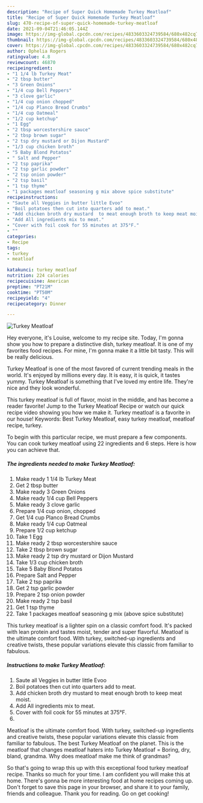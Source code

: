 ```yaml
---
description: "Recipe of Super Quick Homemade Turkey Meatloaf"
title: "Recipe of Super Quick Homemade Turkey Meatloaf"
slug: 470-recipe-of-super-quick-homemade-turkey-meatloaf
date: 2021-09-04T21:46:05.144Z
image: https://img-global.cpcdn.com/recipes/4833603324739584/680x482cq70/turkey-meatloaf-recipe-main-photo.jpg
thumbnail: https://img-global.cpcdn.com/recipes/4833603324739584/680x482cq70/turkey-meatloaf-recipe-main-photo.jpg
cover: https://img-global.cpcdn.com/recipes/4833603324739584/680x482cq70/turkey-meatloaf-recipe-main-photo.jpg
author: Ophelia Rogers
ratingvalue: 4.8
reviewcount: 46870
recipeingredient:
- "1 1/4 lb Turkey Meat"
- "2 tbsp butter"
- "3 Green Onions"
- "1/4 cup Bell Peppers"
- "3 clove garlic"
- "1/4 cup onion chopped"
- "1/4 cup Planco Bread Crumbs"
- "1/4 cup Oatmeal"
- "1/2 cup ketchup"
- "1 Egg"
- "2 tbsp worcestershire sauce"
- "2 tbsp brown sugar"
- "2 tsp dry mustard or Dijon Mustard"
- "1/3 cup chicken broth"
- "5 Baby Blond Potatos"
- " Salt and Pepper"
- "2 tsp paprika"
- "2 tsp garlic powder"
- "2 tsp onion powder"
- "2 tsp basil"
- "1 tsp thyme"
- "1 packages meatloaf seasoning g mix above spice substitute"
recipeinstructions:
- "Saute all Veggies in butter little Evoo"
- "Boil potatoes then cut into quarters add to meat."
- "Add chicken broth dry mustard  to meat enough broth to keep meat moist."
- "Add All ingredients mix to meat."
- "Cover with foil cook for 55 minutes at 375°F."
- ""
categories:
- Recipe
tags:
- turkey
- meatloaf

katakunci: turkey meatloaf 
nutrition: 224 calories
recipecuisine: American
preptime: "PT21M"
cooktime: "PT50M"
recipeyield: "4"
recipecategory: Dinner

---
```



![Turkey Meatloaf](https://img-global.cpcdn.com/recipes/4833603324739584/680x482cq70/turkey-meatloaf-recipe-main-photo.jpg)

Hey everyone, it's Louise, welcome to my recipe site. Today, I'm gonna show you how to prepare a distinctive dish, turkey meatloaf. It is one of my favorites food recipes. For mine, I'm gonna make it a little bit tasty. This will be really delicious.

Turkey Meatloaf is one of the most favored of current trending meals in the world. It's enjoyed by millions every day. It is easy, it is quick, it tastes yummy. Turkey Meatloaf is something that I've loved my entire life. They're nice and they look wonderful.

This turkey meatloaf is full of flavor, moist in the middle, and has become a reader favorite! Jump to the Turkey Meatloaf Recipe or watch our quick recipe video showing you how we make it. Turkey meatloaf is a favorite in our house! Keywords: Best Turkey Meatloaf, easy turkey meatloaf, meatloaf recipe, turkey.


To begin with this particular recipe, we must prepare a few components. You can cook turkey meatloaf using 22 ingredients and 6 steps. Here is how you can achieve that.

<!--inarticleads1-->

##### The ingredients needed to make Turkey Meatloaf:

1. Make ready 1 1/4 lb Turkey Meat
1. Get 2 tbsp butter
1. Make ready 3 Green Onions
1. Make ready 1/4 cup Bell Peppers
1. Make ready 3 clove garlic
1. Prepare 1/4 cup onion, chopped
1. Get 1/4 cup Planco Bread Crumbs
1. Make ready 1/4 cup Oatmeal
1. Prepare 1/2 cup ketchup
1. Take 1 Egg
1. Make ready 2 tbsp worcestershire sauce
1. Take 2 tbsp brown sugar
1. Make ready 2 tsp dry mustard or Dijon Mustard
1. Take 1/3 cup chicken broth
1. Take 5 Baby Blond Potatos
1. Prepare  Salt and Pepper
1. Take 2 tsp paprika
1. Get 2 tsp garlic powder
1. Prepare 2 tsp onion powder
1. Make ready 2 tsp basil
1. Get 1 tsp thyme
1. Take 1 packages meatloaf seasoning g mix (above spice substitute)


This turkey meatloaf is a lighter spin on a classic comfort food. It&#39;s packed with lean protein and tastes moist, tender and super flavorful. Meatloaf is the ultimate comfort food. With turkey, switched-up ingredients and creative twists, these popular variations elevate this classic from familiar to fabulous. 

<!--inarticleads2-->

##### Instructions to make Turkey Meatloaf:

1. Saute all Veggies in butter little Evoo
1. Boil potatoes then cut into quarters add to meat.
1. Add chicken broth dry mustard  to meat enough broth to keep meat moist.
1. Add All ingredients mix to meat.
1. Cover with foil cook for 55 minutes at 375°F.
1. 


Meatloaf is the ultimate comfort food. With turkey, switched-up ingredients and creative twists, these popular variations elevate this classic from familiar to fabulous. The best Turkey Meatloaf on the planet. This is the meatloaf that changes meatloaf haters into Turkey Meatloaf = Boring, dry, bland, grandma. Why does meatloaf make me think of grandmas? 

So that's going to wrap this up with this exceptional food turkey meatloaf recipe. Thanks so much for your time. I am confident you will make this at home. There's gonna be more interesting food at home recipes coming up. Don't forget to save this page in your browser, and share it to your family, friends and colleague. Thank you for reading. Go on get cooking!
